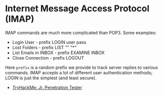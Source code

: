 # Internet Message Access Protocol (IMAP)

IMAP commands are much more complicated than POP3. Some examples:

* Login User - prefix LOGIN user pass
* Lost Folders - prefix LIST "" "\*"
* List Emails in INBOX - prefix EXAMINE INBOX
* Close Connection - prefix LOGOUT

Here `prefix` is a random prefix we provide to track server replies to various commands. IMAP accepts a lot of different user authentication methods; LOGIN is just the simplest (and least secure).

* [TryHackMe: Jr. Penetration Tester](https://tryhackme.com/path/outline/jrpenetrationtester)
